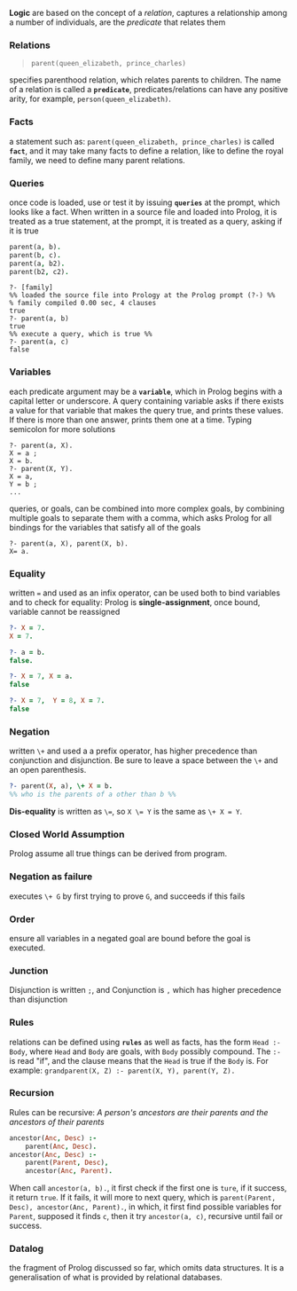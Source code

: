**Logic** are based on the concept of a _relation_, captures a relationship among a number of individuals, are the _predicate_ that relates them

### Relations
> `parent(queen_elizabeth, prince_charles)`

specifies parenthood relation, which relates parents to children. The name of a relation is called a **`predicate`**, predicates/relations can have any positive arity, for example, `person(queen_elizabeth)`.

### Facts
a statement such as: `parent(queen_elizabeth, prince_charles)` is called **`fact`**, and it may take many facts to define a relation, like to define the royal family, we need to define many parent relations.

### Queries
once code is loaded, use or test it by issuing **`queries`** at the prompt, which looks like a fact. When written in a source file and loaded into Prolog, it is treated as a true statement, at the prompt, it is treated as a query, asking if it is true

```prolog title="family.pl"
parent(a, b).
parent(b, c).
parent(a, b2).
parent(b2, c2).
```

```queries title="queries"
?- [family]
%% loaded the source file into Prology at the Prolog prompt (?-) %%
% family compiled 0.00 sec, 4 clauses
true
?- parent(a, b)
true 
%% execute a query, which is true %%
?- parent(a, c)
false
```

### Variables
each predicate argument may be a **`variable`**, which in Prolog begins with a capital letter or underscore. A query containing variable asks if there exists a value for that variable that makes the query true, and prints these values. 
If there is more than one answer, prints them one at a time. Typing semicolon for more solutions
```queries
?- parent(a, X).
X = a ;
X = b.
?- parent(X, Y).
X = a,
Y = b ;
...
```

queries, or goals, can be combined into more complex goals, by combining multiple goals to separate them with a comma, which asks Prolog for all bindings for the variables that satisfy all of the goals
```queries
?- parent(a, X), parent(X, b).
X= a.
```

### Equality
written `=` and used as an infix operator, can be used both to bind variables and to check for equality: Prolog is **single-assignment**, once bound, variable cannot be reassigned
```prolog
?- X = 7.
X = 7.

?- a = b.
false.

?- X = 7, X = a.
false

?- X = 7,  Y = 8, X = 7.
false
```

### Negation
written `\+` and used a a prefix operator, has higher precedence than conjunction and disjunction. Be sure to leave a space between the `\+` and an open parenthesis.
```prolog
?- parent(X, a), \+ X = b.
%% who is the parents of a other than b %%
```

**Dis-equality** is written as `\=`, so `X \= Y` is the same as `\+ X = Y`.

### Closed World Assumption
Prolog assume all true things can be derived from program.

### Negation as failure
executes `\+ G` by first trying to prove `G`, and succeeds if this fails

### Order
ensure all variables in a negated goal are bound before the goal is executed.

### Junction
Disjunction is written `;`, and Conjunction is `,` which has higher precedence than disjunction

### Rules
relations can be defined using **`rules`** as well as facts, has the form `Head :- Body`, where `Head` and `Body` are goals, with `Body` possibly compound. The `:-` is read "if", and the clause means that the `Head` is true if the `Body` is.
For example: `grandparent(X, Z) :- parent(X, Y), parent(Y, Z).`

### Recursion
Rules can be recursive: _A person's ancestors are their parents and the ancestors of their parents_
```prolog
ancestor(Anc, Desc) :- 
	parent(Anc, Desc).
ancestor(Anc, Desc) :-
	parent(Parent, Desc),
	ancestor(Anc, Parent).
```

When call `ancestor(a, b).`, it first check if the first one is `ture`, if it success, it return `true`. If it fails, it will more to next query, which is `parent(Parent, Desc), ancestor(Anc, Parent).`, in which, it first find possible variables for `Parent`, supposed it finds `c`, then it try `ancestor(a, c)`, recursive until fail or success.
### Datalog
the fragment of Prolog discussed so far, which omits data structures. It is a generalisation of what is provided by relational databases.